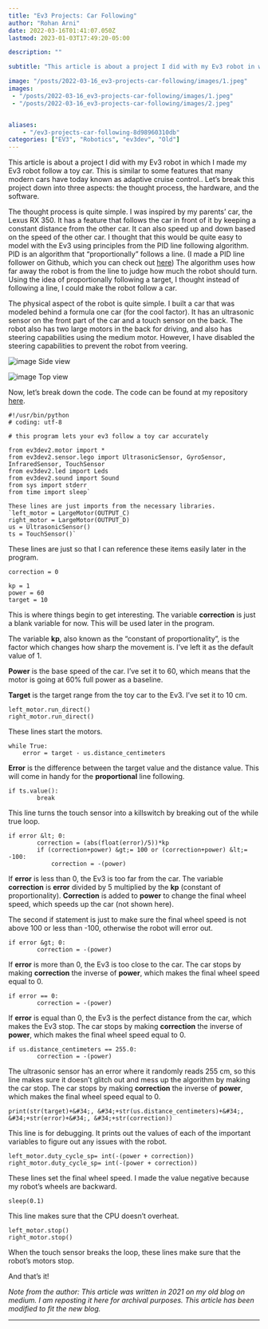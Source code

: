 ```yaml
---
title: "Ev3 Projects: Car Following"
author: "Rohan Arni"
date: 2022-03-16T01:41:07.050Z
lastmod: 2023-01-03T17:49:20-05:00

description: ""

subtitle: "This article is about a project I did with my Ev3 robot in which I made my Ev3 robot follow a toy car. This is similar to some features…"

image: "/posts/2022-03-16_ev3-projects-car-following/images/1.jpeg" 
images:
 - "/posts/2022-03-16_ev3-projects-car-following/images/1.jpeg"
 - "/posts/2022-03-16_ev3-projects-car-following/images/2.jpeg"


aliases:
    - "/ev3-projects-car-following-8d98960310db"
categories: ["EV3", "Robotics", "ev3dev", "Old"]
---
```


This article is about a project I did with my Ev3 robot in which I made my Ev3 robot follow a toy car. This is similar to some features that many modern cars have today known as adaptive cruise control.. Let’s break this project down into three aspects: the thought process, the hardware, and the software.

The thought process is quite simple. I was inspired by my parents’ car, the Lexus RX 350. It has a feature that follows the car in front of it by keeping a constant distance from the other car. It can also speed up and down based on the speed of the other car. I thought that this would be quite easy to model with the Ev3 using principles from the PID line following algorithm. PID is an algorithm that “proportionally” follows a line. (I made a PID line follower on Github, which you can check out [here](https://github.com/rtenacity/LineFollower)) The algorithm uses how far away the robot is from the line to judge how much the robot should turn. Using the idea of proportionally following a target, I thought instead of following a line, I could make the robot follow a car.

The physical aspect of the robot is quite simple. I built a car that was modeled behind a formula one car (for the cool factor). It has an ultrasonic sensor on the front part of the car and a touch sensor on the back. The robot also has two large motors in the back for driving, and also has steering capabilities using the medium motor. However, I have disabled the steering capabilities to prevent the robot from veering.

![image](images/1.jpeg#layoutTextWidth)
Side view


![image](images/2.jpeg#layoutTextWidth)
Top view



Now, let’s break down the code. The code can be found at my repository [here](https://github.com/rtenacity/CarFollower).
~~~
#!/usr/bin/python  
# coding: utf-8  

# this program lets your ev3 follow a toy car accurately  

from ev3dev2.motor import *  
from ev3dev2.sensor.lego import UltrasonicSensor, GyroSensor, InfraredSensor, TouchSensor  
from ev3dev2.led import Leds  
from ev3dev2.sound import Sound  
from sys import stderr  
from time import sleep`

These lines are just imports from the necessary libraries.
`left_motor = LargeMotor(OUTPUT_C)   
right_motor = LargeMotor(OUTPUT_D)  
us = UltrasonicSensor()  
ts = TouchSensor()`
~~~

These lines are just so that I can reference these items easily later in the program.
~~~
correction = 0  

kp = 1   
power = 60  
target = 10
~~~

This is where things begin to get interesting. The variable **correction** is just a blank variable for now. This will be used later in the program.

The variable **kp**, also known as the “constant of proportionality”, is the factor which changes how sharp the movement is. I’ve left it as the default value of 1.

**Power** is the base speed of the car. I’ve set it to 60, which means that the motor is going at 60% full power as a baseline.

**Target** is the target range from the toy car to the Ev3. I’ve set it to 10 cm.
~~~
left_motor.run_direct()  
right_motor.run_direct()
~~~

These lines start the motors.
~~~
while True:  
    error = target - us.distance_centimeters
~~~

**Error** is the difference between the target value and the distance value. This will come in handy for the **proportional** line following.
~~~
if ts.value():  
        break
~~~

This line turns the touch sensor into a killswitch by breaking out of the while true loop.
~~~
if error &lt; 0:   
        correction = (abs(float(error)/5))*kp  
        if (correction+power) &gt;= 100 or (correction+power) &lt;= -100:   
            correction = -(power)
~~~

If **error** is less than 0, the Ev3 is too far from the car. The variable **correction** is **error** divided by 5 multiplied by the **kp** (constant of proportionality). **Correction** is added to **power** to change the final wheel speed, which speeds up the car (not shown here).

The second if statement is just to make sure the final wheel speed is not above 100 or less than -100, otherwise the robot will error out.
~~~
if error &gt; 0:  
        correction = -(power)
~~~

If **error** is more than 0, the Ev3 is too close to the car. The car stops by making **correction** the inverse of **power**, which makes the final wheel speed equal to 0.
~~~
if error == 0:   
        correction = -(power)
~~~

If **error** is equal than 0, the Ev3 is the perfect distance from the car, which makes the Ev3 stop. The car stops by making **correction** the inverse of **power**, which makes the final wheel speed equal to 0.
~~~
if us.distance_centimeters == 255.0:  
        correction = -(power)
~~~

The ultrasonic sensor has an error where it randomly reads 255 cm, so this line makes sure it doesn’t glitch out and mess up the algorithm by making the car stop. The car stops by making **correction** the inverse of **power**, which makes the final wheel speed equal to 0.
~~~
print(str(target)+&#34;, &#34;+str(us.distance_centimeters)+&#34;, &#34;+str(error)+&#34;, &#34;+str(correction))
~~~

This line is for debugging. It prints out the values of each of the important variables to figure out any issues with the robot.
~~~
left_motor.duty_cycle_sp= int(-(power + correction)) right_motor.duty_cycle_sp= int(-(power + correction)) 
~~~

These lines set the final wheel speed. I made the value negative because my robot’s wheels are backward.
~~~
sleep(0.1)
~~~

This line makes sure that the CPU doesn’t overheat.
~~~
left_motor.stop()  
right_motor.stop()
~~~

When the touch sensor breaks the loop, these lines make sure that the robot’s motors stop.

And that’s it!



*Note from the author: This article was written in 2021 on my old blog on medium. I am reposting it here for archival purposes. This article has been modified to fit the new blog.*

---